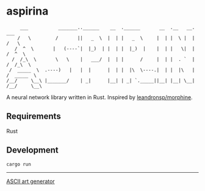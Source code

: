 # aspirina

```
     ___           _______..______    __  .______       __  .__   __.      ___      
    /   \         /       ||   _  \  |  | |   _  \     |  | |  \ |  |     /   \     
   /  ^  \       |   (----`|  |_)  | |  | |  |_)  |    |  | |   \|  |    /  ^  \    
  /  /_\  \       \   \    |   ___/  |  | |      /     |  | |  . `  |   /  /_\  \   
 /  _____  \  .----)   |   |  |      |  | |  |\  \----.|  | |  |\   |  /  _____  \  
/__/     \__\ |_______/    | _|      |__| | _| `._____||__| |__| \__| /__/     \__\ 
```

A neural network library written in Rust.
Inspired by [leandronsp/morphine](https://github.com/leandronsp/morphine).

## Requirements

Rust

## Development

```bash
cargo run
```

----

[ASCII art generator](http://patorjk.com/software/taag/#p=display&f=Graffiti&t=Type%20Something%20)
